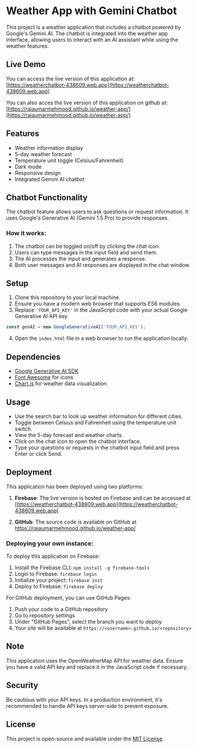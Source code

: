 # Weather App with Gemini Chatbot

This project is a weather application that includes a chatbot powered by Google's Gemini AI. The chatbot is integrated into the weather app interface, allowing users to interact with an AI assistant while using the weather features.

## Live Demo

You can access the live version of this application at:
[https://weatherchatbot-438609.web.app](https://weatherchatbot-438609.web.app)

You can also acces the live version of this application on github at:
[https://rajaumarmehmood.github.io/weather-app/](https://rajaumarmehmood.github.io/weather-app/)
## Features

- Weather information display
- 5-day weather forecast
- Temperature unit toggle (Celsius/Fahrenheit)
- Dark mode
- Responsive design
- Integrated Gemini AI chatbot

## Chatbot Functionality

The chatbot feature allows users to ask questions or request information. It uses Google's Generative AI (Gemini 1.5 Pro) to provide responses.

### How it works:

1. The chatbot can be toggled on/off by clicking the chat icon.
2. Users can type messages in the input field and send them.
3. The AI processes the input and generates a response.
4. Both user messages and AI responses are displayed in the chat window.

## Setup

1. Clone this repository to your local machine.
2. Ensure you have a modern web browser that supports ES6 modules.
3. Replace `'YOUR_API_KEY'` in the JavaScript code with your actual Google Generative AI API key.

```javascript
const genAI = new GoogleGenerativeAI('YOUR_API_KEY');
```

4. Open the `index.html` file in a web browser to run the application locally.

## Dependencies

- [Google Generative AI SDK](https://ai.google.dev/tutorials/web_quickstart)
- [Font Awesome](https://fontawesome.com/) for icons
- [Chart.js](https://www.chartjs.org/) for weather data visualization

## Usage

- Use the search bar to look up weather information for different cities.
- Toggle between Celsius and Fahrenheit using the temperature unit switch.
- View the 5-day forecast and weather charts.
- Click on the chat icon to open the chatbot interface.
- Type your questions or requests in the chatbot input field and press Enter or click Send.

## Deployment

This application has been deployed using two platforms:

1. **Firebase**: The live version is hosted on Firebase and can be accessed at [https://weatherchatbot-438609.web.app](https://weatherchatbot-438609.web.app)

2. **GitHub**: The source code is available on GitHub at https://rajaumarmehmood.github.io/weather-app/
### Deploying your own instance:

To deploy this application on Firebase:

1. Install the Firebase CLI: `npm install -g firebase-tools`
2. Login to Firebase: `firebase login`
3. Initialize your project: `firebase init`
4. Deploy to Firebase: `firebase deploy`

For GitHub deployment, you can use GitHub Pages:

1. Push your code to a GitHub repository
2. Go to repository settings
3. Under "GitHub Pages", select the branch you want to deploy
4. Your site will be available at `https://<username>.github.io/<repository>`

## Note

This application uses the OpenWeatherMap API for weather data. Ensure you have a valid API key and replace it in the JavaScript code if necessary.

## Security

Be cautious with your API keys. In a production environment, it's recommended to handle API keys server-side to prevent exposure.

## License

This project is open-source and available under the [MIT License](https://opensource.org/licenses/MIT).